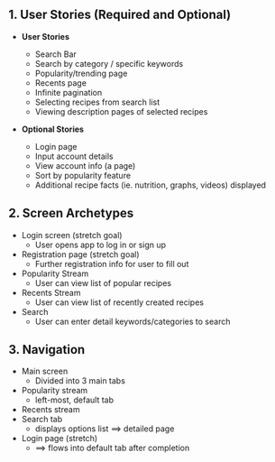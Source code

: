 ## 1. User Stories (Required and Optional)
- **User Stories**
  * Search Bar
  * Search by category / specific keywords
  * Popularity/trending page
  * Recents page
  * Infinite pagination
  * Selecting recipes from search list
  * Viewing description pages of selected recipes

- **Optional Stories**
  * Login page
  * Input account details
  * View account info (a page)
  * Sort by popularity feature
  * Additional recipe facts (ie. nutrition, graphs, videos) displayed
  
  
## 2. Screen Archetypes
- Login screen (stretch goal)
  * User opens app to log in or sign up
- Registration page (stretch goal)
  * Further registration info for user to fill out
- Popularity Stream
  * User can view list of popular recipes
- Recents Stream
  * User can view list of recently created recipes
- Search
  * User can enter detail keywords/categories to search
  
## 3. Navigation
- Main screen
  * Divided into 3 main tabs
- Popularity stream
  * left-most, default tab
- Recents stream
- Search tab
  * displays options list ==> detailed page
- Login page (stretch)
  * ==> flows into default tab after completion
